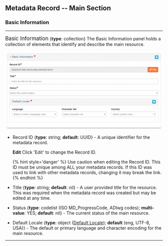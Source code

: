 ## Metadata Record -- Main Section
### Basic Information
---

<span class="md-panel" style="font-size: larger">Basic Information</span> <i class="fa fa-asterisk required" title="Required"> </i> {**type**: collection} The <span class="md-panel">Basic Information</span> panel holds a collection of elements that identify and describe the main resource.

![Basic Information Panel](/assets/reference/edit-objects/basicInfo-main.png)

* <span class="md-element">Record ID</span> <i class="fa fa-asterisk required" title="Required"></i> {**type**: string; **default**: UUID} - A unique identifier for the metadata record. 

  <strong class="btn btn-warning btn-xs"> <i class="fa fa-pencil"> </i> Edit</strong> Click 'Edit' to change the <span class="md-panel">Record ID</span>.

  {% hint style='danger' %}
  Use caution when editing the <span class="md-element">Record ID</span>.  This ID must be unique among ALL your metadata records.  If this ID was used to link with other metadata records, changing it may break the link.
  {% endhint %}

* <span class="md-element">Title</span> <i class="fa fa-asterisk required" title="Required"> </i> {**type**: string; **default**: nil} - A user provided title for the resource.  This was required when the metadata record was created but may be edited at any time.

* <span class="md-element">Status</span> <i class="fa fa-asterisk required" title="Required"> </i> {**type**: codelist (ISO MD_ProgressCode, ADIwg codes); **multi-value**: YES; **default**: nil} - The current status of the main resource.

* <span class="md-element">Default Locale</span> <i class="fa fa-asterisk required" title="Required"> </i> {**type**: object ([<span class="md-panel">Default Locale</span>](locale-panel.md)); **default** (eng, UTF-8, USA)} - The default or primary language and character encoding for the main resource. 


---
